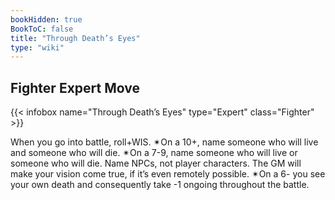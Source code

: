 ```yaml
---
bookHidden: true
BookToC: false
title: "Through Death’s Eyes"
type: "wiki"
---
```

## Fighter Expert Move
{{< infobox name="Through Death’s Eyes" type="Expert" class="Fighter" >}}

When you go into battle, roll+WIS. ✴On a 10+, name someone who will live and someone who will die. ✴On a 7-9, name someone who will live or someone who will die. Name NPCs, not player characters. The GM will make your vision come true, if it’s even remotely possible. ✴On a 6- you see your own death and consequently take -1 ongoing throughout the battle.